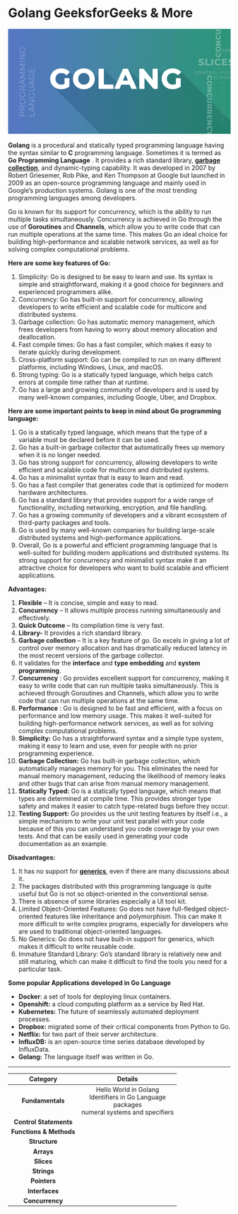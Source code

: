 # Golang GeeksforGeeks & More

![GOLANG](image/README/GOLANG.png)

**Golang** is a procedural and statically typed programming language having the syntax similar to ****C**** programming language. Sometimes it is termed as  ****Go Programming Language**** . It provides a rich standard library, **[garbage collection](https://www.techtarget.com/searchstorage/definition/garbage-collection)**, and dynamic-typing capability. It was developed in 2007 by Robert Griesemer, Rob Pike, and Ken Thompson at Google but launched in 2009 as an open-source programming language and mainly used in Google’s production systems. Golang is one of the most trending programming languages among developers.

Go is known for its support for concurrency, which is the ability to run multiple tasks simultaneously. Concurrency is achieved in Go through the use of **Goroutines** and **Channels**, which allow you to write code that can run multiple operations at the same time. This makes Go an ideal choice for building high-performance and scalable network services, as well as for solving complex computational problems.

**Here are some key features of Go:**

1. Simplicity: Go is designed to be easy to learn and use. Its syntax is simple and straightforward, making it a good choice for beginners and experienced programmers alike.
2. Concurrency: Go has built-in support for concurrency, allowing developers to write efficient and scalable code for multicore and distributed systems.
3. Garbage collection: Go has automatic memory management, which frees developers from having to worry about memory allocation and deallocation.
4. Fast compile times: Go has a fast compiler, which makes it easy to iterate quickly during development.
5. Cross-platform support: Go can be compiled to run on many different platforms, including Windows, Linux, and macOS.
6. Strong typing: Go is a statically typed language, which helps catch errors at compile time rather than at runtime.
7. Go has a large and growing community of developers and is used by many well-known companies, including Google, Uber, and Dropbox.

**Here are some important points to keep in mind about Go programming language:**

1. Go is a statically typed language, which means that the type of a variable must be declared before it can be used.
2. Go has a built-in garbage collector that automatically frees up memory when it is no longer needed.
3. Go has strong support for concurrency, allowing developers to write efficient and scalable code for multicore and distributed systems.
4. Go has a minimalist syntax that is easy to learn and read.
5. Go has a fast compiler that generates code that is optimized for modern hardware architectures.
6. Go has a standard library that provides support for a wide range of functionality, including networking, encryption, and file handling.
7. Go has a growing community of developers and a vibrant ecosystem of third-party packages and tools.
8. Go is used by many well-known companies for building large-scale distributed systems and high-performance applications.
9. Overall, Go is a powerful and efficient programming language that is well-suited for building modern applications and distributed systems. Its strong support for concurrency and minimalist syntax make it an attractive choice for developers who want to build scalable and efficient applications.

**Advantages:**

1. ****Flexible**** – It is concise, simple and easy to read.
2. ****Concurrency**** – It allows multiple process running simultaneously and effectively.
3. ****Quick Outcome**** – Its compilation time is very fast.
4. ****Library-**** It provides a rich standard library.
5. ****Garbage collection**** – It is a key feature of go. Go excels in giving a lot of control over memory allocation and has dramatically reduced latency in the most recent versions of the garbage collector.
6. It validates for the **interface** and **type embedding** and **system programming**.
7. ****Concurrency**** : Go provides excellent support for concurrency, making it easy to write code that can run multiple tasks simultaneously. This is achieved through Goroutines and Channels, which allow you to write code that can run multiple operations at the same time.
8. ****Performance**** : Go is designed to be fast and efficient, with a focus on performance and low memory usage. This makes it well-suited for building high-performance network services, as well as for solving complex computational problems.
9. ****Simplicity:**** Go has a straightforward syntax and a simple type system, making it easy to learn and use, even for people with no prior programming experience.
10. ****Garbage Collection:**** Go has built-in garbage collection, which automatically manages memory for you. This eliminates the need for manual memory management, reducing the likelihood of memory leaks and other bugs that can arise from manual memory management.
11. **Statically Typed:** Go is a statically typed language, which means that types are determined at compile time. This provides stronger type safety and makes it easier to catch type-related bugs before they occur.
12. **Testing Support:** Go provides us the unit testing features by itself i.e., a simple mechanism to write your unit test parallel with your code because of this you can understand you code coverage by your own tests. And that can be easily used in generating your code documentation as an example.

****Disadvantages:****

1. It has no support for **[generics](https://www.geeksforgeeks.org/generics-in-java/)**, even if there are many discussions about it.
2. The packages distributed with this programming language is quite useful but Go is not so object-oriented in the conventional sense.
3. There is absence of some libraries especially a UI tool kit.
4. Limited Object-Oriented Features: Go does not have full-fledged object-oriented features like inheritance and polymorphism. This can make it more difficult to write complex programs, especially for developers who are used to traditional object-oriented languages.
5. No Generics: Go does not have built-in support for generics, which makes it difficult to write reusable code.
6. Immature Standard Library: Go’s standard library is relatively new and still maturing, which can make it difficult to find the tools you need for a particular task.

****Some popular Applications developed in Go Language****

* **Docker**: a set of tools for deploying linux containers.
* ****Openshift:**** a cloud computing platform as a service by Red Hat.
* ****Kubernetes:**** The future of seamlessly automated deployment processes.
* ****Dropbox:**** migrated some of their critical components from Python to Go.
* ****Netflix:**** for two part of their server architecture.
* ****InfluxDB:**** is an open-source time series database developed by InfluxData.
* ****Golang:**** The language itself was written in Go.

---

|                Category                |                                                 Details                                                 |
| :-------------------------------------: | :-----------------------------------------------------------------------------------------------------: |
|    ****Fundamentals****    | Hello World in Golang<br />Identifiers in Go Language<br />packages<br />numeral systems and specifiers |
| ****Control Statements**** |                                                                                                        |
| ****Functions & Methods**** |                                                                                                        |
|      ****Structure****      |                                                                                                        |
|       ****Arrays****       |                                                                                                        |
|       ****Slices****       |                                                                                                        |
|       ****Strings****       |                                                                                                        |
|      ****Pointers****      |                                                                                                        |
|     ****Interfaces****     |                                                                                                        |
|     ****Concurrency****     |                                                                                                        |
